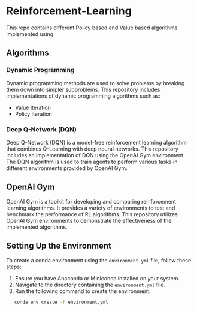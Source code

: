 # Reinforcement-Learning
This repo contains different Policy based and Value based algorithms implemented using

## Algorithms

### Dynamic Programming
Dynamic programming methods are used to solve problems by breaking them down into simpler subproblems. This repository includes implementations of dynamic programming algorithms such as:
- Value Iteration
- Policy Iteration

### Deep Q-Network (DQN)
Deep Q-Network (DQN) is a model-free reinforcement learning algorithm that combines Q-Learning with deep neural networks. This repository includes an implementation of DQN using the OpenAI Gym environment. The DQN algorithm is used to train agents to perform various tasks in different environments provided by OpenAI Gym.

## OpenAI Gym
OpenAI Gym is a toolkit for developing and comparing reinforcement learning algorithms. It provides a variety of environments to test and benchmark the performance of RL algorithms. This repository utilizes OpenAI Gym environments to demonstrate the effectiveness of the implemented algorithms.

## Setting Up the Environment

To create a conda environment using the `environment.yml` file, follow these steps:

1. Ensure you have Anaconda or Miniconda installed on your system.
2. Navigate to the directory containing the `environment.yml` file.
3. Run the following command to create the environment:
```sh
   conda env create -f environment.yml
```

    